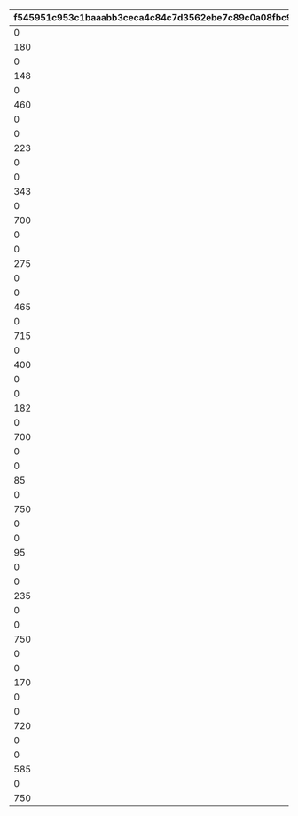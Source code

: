 |f545951c953c1baaabb3ceca4c84c7d3562ebe7c89c0a08fbc9ede0d5cf37df2|a33d7d91b6535381f3546db41b03c79cc1bc7edc352a3a294b4cd2f9f90b4814|2a61c729b736e0664143165e8c42ed97330772f3d344c421cdb97f7fe38e596d|f786c63ae60f19861edf42bf2fb92a02b0f0dcf7479946e80b25133ee803397b|0884cded0cd6157d7dd6207439eaa93f2ad399630d521537dc0714299042ce8c|eb5a775f16c315e1ca84ddfca2268d3c5fcc6a9d247d3a04e587fa7d5ca9b0a9|cfbb9772bc7ad8a8e7ce9bcc28cd527de1eee927297380bf70c1704173b269e6|a91457087ba0d8720d149eea9bc75cdcc3a7ef8f250af5955b6ef7f5c7f7b616|6937c3dce5cffb7c87bd4ffe4e7dfcd96cf44b33d4d135168b1e8adb2cd8bec0|1dc109440ecf4697120ce2bd5bd40fe64cd46c86c851098a83c4b3546e54b684|7dad29c397389e5975875d7a4d798c17faef31a42ece17c1f0de35cee1fb3239|a0ec73af9c52d55d1e8ef613ec9434f33d94ef8b13ba9cc5fbbd09f71f7ad594|
| --- | --- | --- | --- | --- | --- | --- | --- | --- | --- | --- | --- |
|0|2|1010001|0|0|vo_10020900|1|0|0|0|1|vo_10020900_0001|
|180|1|1010002|0.818181818181818|0|0|1|1|0|0|2|0|
|0|4|1010003|0|0.818181818181818|0|1|1|0|1|3|0|
|148|1|1010004|0.634285714285714|0|0|1|2|0|0|4|0|
|0|4|1010005|0|1.03428571428571|0|1|2|0|1|5|0|
|460|1|1010006|1.33714285714286|0|0|1|2|148|0|6|0|
|0|4|1010007|0|2.13714285714286|0|1|2|0|1|7|0|
|0|2|1010008|0|0|vo_10020900|1|0|0|0|8|vo_10020900_0002|
|223|1|1010009|1.12948051948052|0|0|1|3|0|0|9|0|
|0|4|1010010|0|2.12948051948052|0|1|3|0|1|10|0|
|0|2|1010011|0|0|vo_10020900|1|0|0|0|11|vo_10020900_0003|
|343|1|1010012|0.545454545454545|0|0|1|3|223|0|12|0|
|0|4|1010013|0|1.04545454545455|0|1|3|0|1|13|0|
|700|1|1010014|1.71545454545455|0|0|1|3|343|0|14|0|
|0|4|1010015|0|2.71545454545455|0|1|3|0|1|15|0|
|0|2|1010016|0|0|vo_10020900|1|0|0|0|16|vo_10020900_0004|
|275|1|1010017|1.67857142857143|0|0|1|4|0|0|17|0|
|0|4|1010018|0|2.17857142857143|0|1|4|0|1|18|0|
|0|2|1010019|0|0|vo_10020900|1|0|0|0|19|vo_10020900_0005|
|465|1|1010020|1.28311688311688|0|0|1|4|275|0|20|0|
|0|4|1010021|0|1.98311688311688|0|1|4|0|1|21|0|
|715|1|1010022|1.2987012987013|0|0|1|4|465|0|22|0|
|0|4|1010023|0|1.9987012987013|0|1|4|0|1|23|0|
|400|1|1010024|2.07792207792208|0|0|1|5|0|0|24|0|
|0|4|1010025|0|3.07792207792208|0|1|5|0|1|25|0|
|0|2|1010026|0|0|vo_10020900|1|0|0|0|26|vo_10020900_0006|
|182|1|1010027|1.06363636363636|0|0|1|6|0|0|27|0|
|0|4|1010028|0|1.56363636363636|0|1|6|0|1|28|0|
|700|1|1010029|2.96|0|0|1|6|182|0|29|0|
|0|4|1010030|0|3.96|0|1|6|0|1|30|0|
|0|2|1010031|0|0|vo_10020900|1|0|0|0|31|vo_10020900_0007|
|85|1|1010032|0.386363636363636|0|0|1|7|0|0|32|0|
|0|4|1010033|0|0.886363636363636|0|1|7|0|1|33|0|
|750|1|1010034|3.54090909090909|0|0|1|7|85|0|34|0|
|0|4|1010035|0|4.54090909090909|0|1|7|0|1|35|0|
|0|2|1010036|0|0|vo_10020900|1|0|0|0|36|vo_10020900_0008|
|95|1|1010037|0.431818181818182|0|0|1|8|0|0|37|0|
|0|4|1010038|0|1.03181818181818|0|1|8|0|1|38|0|
|0|2|1010039|0|0|vo_10020900|1|0|0|0|39|vo_10020900_0009|
|235|1|1010040|0.709090909090909|0|0|1|8|95|0|40|0|
|0|4|1010041|0|1.30909090909091|0|1|8|0|1|41|0|
|0|2|1010042|0|0|vo_10020900|1|0|0|0|42|vo_10020900_0010|
|750|1|1010043|3.07662337662338|0|0|1|8|235|0|43|0|
|0|4|1010044|0|4.07662337662338|0|1|8|0|1|44|0|
|0|2|1010045|0|0|vo_10020900|1|0|0|0|45|vo_10020900_0011|
|170|1|1010046|1.43506493506493|0|0|1|9|0|0|46|0|
|0|4|1010047|0|2.43506493506493|0|1|9|0|1|47|0|
|0|2|1010048|0|0|vo_10020900|1|0|0|0|48|vo_10020900_0012|
|720|1|1010049|2.75|0|0|1|9|170|0|49|0|
|0|4|1010050|0|3.95|0|1|9|0|1|50|0|
|0|2|1010051|0|0|vo_10020900|1|0|0|0|51|vo_10020900_0013|
|585|1|1010052|1.67792207792208|0|0|1|10|170|0|52|0|
|0|4|1010053|0|2.27792207792208|0|1|10|0|1|53|0|
|750|1|1010054|0.9|0|0|1|10|585|0|54|0|